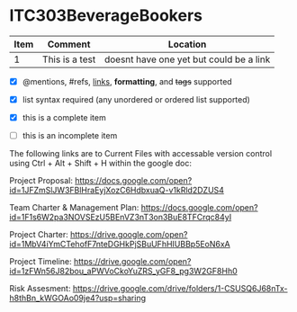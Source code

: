 # ITC303BeverageBookers

Item |  Comment  |   Location
-------------|------------|-----------|
1 | This is a test | doesnt have one yet but could be a link


- [x] @mentions, #refs, [links](), **formatting**, and <del>tags</del> supported
- [x] list syntax required (any unordered or ordered list supported)
- [x] this is a complete item
- [ ] this is an incomplete item




The following links are to Current Files with accessable version control using Ctrl + Alt + Shift + H within the google doc:

Project Proposal: https://docs.google.com/open?id=1JFZmSlJW3FBlHraEyjXozC6HdbxuaQ-v1kRld2DZUS4

Team Charter & Management Plan: https://docs.google.com/open?id=1F1s6W2pa3NOVSEzU5BEnVZ3nT3on3BuE8TFCrqc84yI

Project Charter: https://drive.google.com/open?id=1MbV4iYmCTehofF7nteDGHkPjSBuUFhHIUBBp5EoN6xA

Project Timeline: https://drive.google.com/open?id=1zFWn56J82bou_aPWVoCkoYuZRS_yGF8_pg3W2GF8Hh0

Risk Assesment: https://drive.google.com/drive/folders/1-CSUSQ6J68nTx-h8thBn_kWGOAo09je4?usp=sharing
